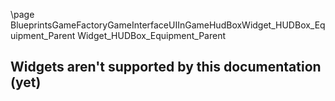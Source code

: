 \page BlueprintsGameFactoryGameInterfaceUIInGameHudBoxWidget_HUDBox_Equipment_Parent Widget_HUDBox_Equipment_Parent
## Widgets aren't supported by this documentation (yet)
